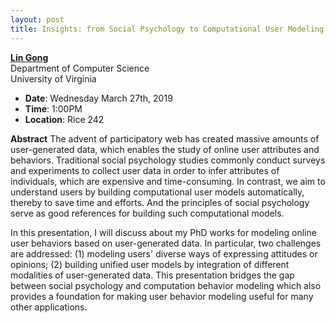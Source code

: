 ```yaml
---
layout: post
title: Insights: from Social Psychology to Computational User Modeling
---
```


**[Lin Gong](https://www.cs.virginia.edu/~lg5bt/)**<br>
Department of Computer Science<br>
University of Virginia

- **Date**: Wednesday March 27th, 2019
- **Time**: 1:00PM
- **Location**: Rice 242

**Abstract** The advent of participatory web has created massive amounts of user-generated data, which enables the study of online user attributes and behaviors. Traditional social psychology studies commonly conduct surveys and experiments to collect user data in order to infer attributes of individuals, which are expensive and time-consuming. In contrast, we aim to understand users by building computational user models automatically, thereby to save time and efforts. And the principles of social psychology serve as good references for building such computational models. 

In this presentation, I will discuss about my PhD works for modeling online user behaviors based on user-generated data. In particular, two challenges are addressed: (1) modeling users' diverse ways of expressing attitudes or opinions; (2) building unified user models by integration of different modalities of user-generated data. This presentation bridges the gap between social psychology and computation behavior modeling which also provides a foundation for making user behavior modeling useful for many other applications.


